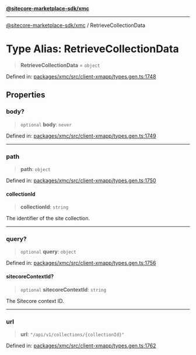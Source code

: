 [**@sitecore-marketplace-sdk/xmc**](../README.md)

***

[@sitecore-marketplace-sdk/xmc](../README.md) / RetrieveCollectionData

# Type Alias: RetrieveCollectionData

> **RetrieveCollectionData** = `object`

Defined in: [packages/xmc/src/client-xmapp/types.gen.ts:1748](https://github.com/Sitecore/sitecore-marketplace-sdk/blob/af886e6134b8d1079ef5b8ef70b7eb2f1d9c8aeb/packages/xmc/src/client-xmapp/types.gen.ts#L1748)

## Properties

### body?

> `optional` **body**: `never`

Defined in: [packages/xmc/src/client-xmapp/types.gen.ts:1749](https://github.com/Sitecore/sitecore-marketplace-sdk/blob/af886e6134b8d1079ef5b8ef70b7eb2f1d9c8aeb/packages/xmc/src/client-xmapp/types.gen.ts#L1749)

***

### path

> **path**: `object`

Defined in: [packages/xmc/src/client-xmapp/types.gen.ts:1750](https://github.com/Sitecore/sitecore-marketplace-sdk/blob/af886e6134b8d1079ef5b8ef70b7eb2f1d9c8aeb/packages/xmc/src/client-xmapp/types.gen.ts#L1750)

#### collectionId

> **collectionId**: `string`

The identifier of the site collection.

***

### query?

> `optional` **query**: `object`

Defined in: [packages/xmc/src/client-xmapp/types.gen.ts:1756](https://github.com/Sitecore/sitecore-marketplace-sdk/blob/af886e6134b8d1079ef5b8ef70b7eb2f1d9c8aeb/packages/xmc/src/client-xmapp/types.gen.ts#L1756)

#### sitecoreContextId?

> `optional` **sitecoreContextId**: `string`

The Sitecore context ID.

***

### url

> **url**: `"/api/v1/collections/{collectionId}"`

Defined in: [packages/xmc/src/client-xmapp/types.gen.ts:1762](https://github.com/Sitecore/sitecore-marketplace-sdk/blob/af886e6134b8d1079ef5b8ef70b7eb2f1d9c8aeb/packages/xmc/src/client-xmapp/types.gen.ts#L1762)
